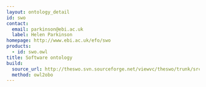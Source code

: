 ```yaml
---
layout: ontology_detail
id: swo
contact:
  email: parkinson@ebi.ac.uk
  label: Helen Parkinson
homepage: http://www.ebi.ac.uk/efo/swo
products:
  - id: swo.owl
title: Software ontology
build:
  source_url: http://theswo.svn.sourceforge.net/viewvc/theswo/trunk/src/release/swoinowl/swo_merged/swo_merged.owl
  method: owl2obo
---
```


